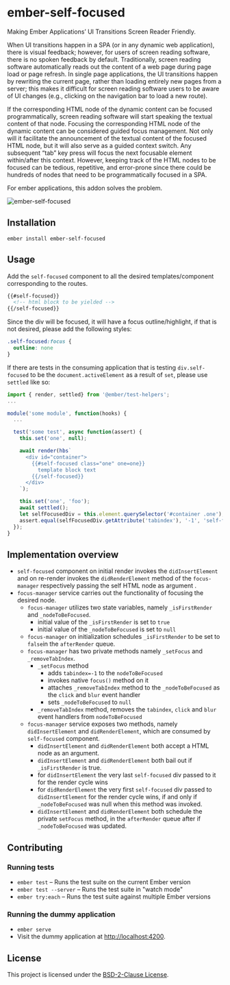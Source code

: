 ember-self-focused
==============================================================================

Making Ember Applications’ UI Transitions Screen Reader Friendly.

When UI transitions happen in a SPA (or in any dynamic web application), there is visual feedback; however, for users of screen reading software, there is no spoken feedback by default. Traditionally, screen reading software automatically reads out the content of a web page during page load or page refresh. In single page applications, the UI transitions happen by rewriting the current page, rather than loading entirely new pages from a server; this makes it difficult for screen reading software users to be aware of UI changes (e.g., clicking on the navigation bar to load a new route).

If the corresponding HTML node of the dynamic content can be focused programmatically, screen reading software will start speaking the textual content of that node. Focusing the corresponding HTML node of the dynamic content can be considered guided focus management. Not only will it facilitate the announcement of the textual content of the focused HTML node, but it will also serve as a guided context switch. Any subsequent “tab” key press will focus the next focusable element within/after this context.
However, keeping track of the HTML nodes to be focused can be tedious, repetitive, and error-prone since there could be hundreds of nodes that need to be programmatically focused in a SPA.

For ember applications, this addon solves the problem.

![ember-self-focused](../../gifs/ember-self-focused.gif)

Installation
------------------------------------------------------------------------------

```
ember install ember-self-focused
```

Usage
------------------------------------------------------------------------------

Add the `self-focused` component to all the desired templates/component corresponding to the routes.
```html
{{#self-focused}}
  <!-- html block to be yielded -->
{{/self-focused}}
```

Since the div will be focused, it will have a focus outline/highlight, if that is not desired, please add the following styles:

```css
.self-focused:focus {
  outline: none
}
```

If there are tests in the consuming application that is testing `div.self-focused` to be the `document.activeElement` as a result of `set`, please use `settled` like so:

```js
import { render, settled} from '@ember/test-helpers';
...

module('some module', function(hooks) {
  ...

  test('some test', async function(assert) {
    this.set('one', null);

    await render(hbs`
      <div id="container">
        {{#self-focused class="one" one=one}}
          template block text
        {{/self-focused}}
      </div>
    `);

    this.set('one', 'foo');
    await settled();
    let selfFocusedDiv = this.element.querySelector('#container .one');
    assert.equal(selfFocusedDiv.getAttribute('tabindex'), '-1', 'self-focused <div> one has a tabindex property with value -1');
  });
}
```

Implementation overview
------------------------------------------------------------------------------

- `self-focused` component on initial render invokes the `didInsertElement` and on re-render invokes the `didRenderElement` method of the `focus-manager` respectively passing the self HTML node as argument .
- `focus-manager` service carries out the functionality of focusing the desired node.
  - `focus-manager` utilizes two state variables, namely `_isFirstRender` and `_nodeToBeFocused`.
    - initial value of the `_isFirstRender` is set to `true`
    - initial value of the `_nodeToBeFocused` is set to `null`
  - `focus-manager` on initialization schedules `_isFirstRender` to be set to `false`in the `afterRender` queue.
  - `focus-manager` has two private methods namely `_setFocus` and `_removeTabIndex`.
    - `_setFocus` method
      - adds `tabindex=-1` to the `nodeToBeFocused`
      - invokes native `focus()` method on it
      - attaches `_removeTabIndex` method to the `_nodeToBeFocused` as the `click` and `blur` event handler
      - sets `_nodeToBeFocused` to `null`
    - `_removeTabIndex` method, removes the `tabindex`, `click` and `blur` event handlers from `nodeToBeFocused`
  - `focus-manager` service exposes two methods, namely `didInsertElement` and `didRenderElement`, which are consumed by `self-focused` component.
    - `didInsertElement` and `didRenderElement` both accept a HTML node as an argument.
    - `didInsertElement` and `didRenderElement` both bail out if `_isFirstRender` is true.
    - for `didInsertElement` the very last `self-focused` div passed to it for the render cycle wins
    - for `didRenderElement` the very first `self-focused` div passed to `didInsertElement` for the render cycle wins, if and only if `_nodeToBeFocused` was null when this method was invoked.
    - `didInsertElement` and `didRenderElement` both schedule the private `setFocus` method, in the `afterRender` queue after if `_nodeToBeFocused` was updated.

Contributing
------------------------------------------------------------------------------

### Running tests

* `ember test` – Runs the test suite on the current Ember version
* `ember test --server` – Runs the test suite in "watch mode"
* `ember try:each` – Runs the test suite against multiple Ember versions

### Running the dummy application

* `ember serve`
* Visit the dummy application at [http://localhost:4200](http://localhost:4200).

License
------------------------------------------------------------------------------

This project is licensed under the [BSD-2-Clause License](LICENSE).
